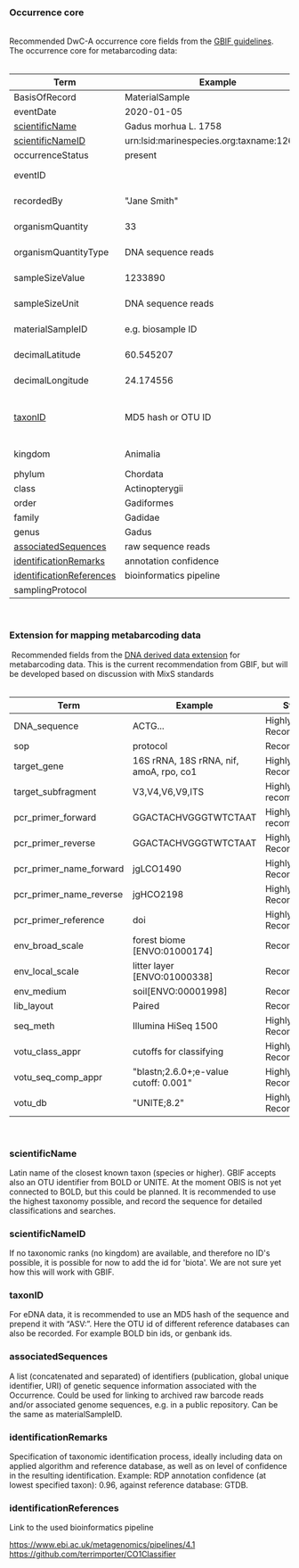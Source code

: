 ### Occurrence core
&nbsp;  
Recommended DwC-A occurrence core fields from the [GBIF guidelines](https://docs.gbif-uat.org/publishing-dna-derived-data/1.0/en/). 
The occurrence core for metabarcoding data:  
&nbsp;

| Term   |     Example     |  Status |
|----------|-------------|------|
| BasisOfRecord |  MaterialSample | Required |
| eventDate | 2020-01-05 |   Required |
| [scientificName](#scientificName) |  Gadus morhua L. 1758 |    Required |
| [scientificNameID](#scientificNameID) | urn:lsid:marinespecies.org:taxname:126436 | Required |
| occurrenceStatus | present | Required |
| eventID |       |   Highly recommended|
| recordedBy | "Jane Smith" |   Highly recommended | 
| organismQuantity | 33 |   Highly Recommended |
| organismQuantityType | DNA sequence reads |   Highly Recommended |
| sampleSizeValue | 1233890 |   Highly Recommended|
| sampleSizeUnit | DNA sequence reads |   Highly Recommended |
| materialSampleID | e.g. biosample ID |   Highly Recommended |
| decimalLatitude | 60.545207 |   Highly Recommended |
| decimalLongitude | 24.174556 |   Highly Recommended |
| [taxonID](#taxonID) | MD5 hash or OTU ID |   Highly Recommended (if no DNA sequence)|
| kingdom | Animalia |   Highly Recommended |
| phylum | Chordata |   Recommended|
| class| Actinopterygii |   Recommended|
| order | Gadiformes |   Recommended |
| family | Gadidae |   Recommended|
| genus | Gadus |   Recommended |
| [associatedSequences](#associatedSequences) | raw sequence reads |   Recommended |
| [identificationRemarks](#identificationRemarks) |annotation confidence |   Recommended |
| [identificationReferences](#identificationReferences) |bioinformatics pipeline|   Recommended |
| samplingProtocol |  |    |

&nbsp;
### Extension for mapping metabarcoding data  
&nbsp;Recommended fields from the [DNA derived data extension](https://rs.gbif.org/sandbox/extension/dna_derived_data.xml) for metabarcoding data. This is the current recommendation from GBIF, but will be developed based on discussion with MixS standards  
&nbsp;   
 
| Term   |     Example     |  Status |
|----------|-------------|------|
| DNA_sequence |  ACTG... | Highly Recommended |
| sop | protocol| Recommended |
| target_gene| 16S rRNA, 18S rRNA, nif, amoA, rpo, co1 | Highly Recommended  |
| target_subfragment |  V3,V4,V6,V9,ITS    |   Highly recommended|
| pcr_primer_forward |  GGACTACHVGGGTWTCTAAT |   Highly recommended | 
| pcr_primer_reverse |  GGACTACHVGGGTWTCTAAT |   Highly Recommended |
| pcr_primer_name_forward | jgLCO1490 |   Highly Recommended |
| pcr_primer_name_reverse | jgHCO2198 |   Highly Recommended|
| pcr_primer_reference | doi |   Highly Recommended |
| env_broad_scale| forest biome [ENVO:01000174] |   Recommended |
| env_local_scale| litter layer [ENVO:01000338] |   Recommended |
| env_medium | soil[ENVO:00001998] |   Recommended |
| lib_layout | Paired |   Recommended |
| seq_meth | Illumina HiSeq 1500 |   Highly Recommended|
| votu_class_appr | cutoffs for classifying|   Highly Recommended |
| votu_seq_comp_appr | "blastn;2.6.0+;e-value cutoff: 0.001" |   Highly Recommended |
| votu_db| "UNITE;8.2" |  Highly Recommended |

&nbsp;
&nbsp;
&nbsp;

### scientificName

Latin name of the closest known taxon (species or higher). GBIF accepts also an OTU identifier from BOLD or UNITE. At the moment OBIS is not yet connected to BOLD, but this could be planned. It is recommended to use the highest taxonomy possible, and record the sequence for detailed classifications and searches.

### scientificNameID
If no taxonomic ranks (no kingdom) are available, and therefore no ID's possible, it is possible for now to add the id for 'biota'. We are not sure yet how this will work with GBIF.

### taxonID
For eDNA data, it is recommended to use an MD5 hash of the sequence and prepend it with “ASV:”. Here the OTU id of different reference databases can also be recorded. For example BOLD bin ids, or genbank ids. 

### associatedSequences

A list (concatenated and separated) of identifiers (publication, global unique identifier, URI) of genetic sequence information associated with the Occurrence. Could be used for linking to archived raw barcode reads and/or associated genome sequences, e.g. in a public repository. Can be the same as materialSampleID.

### identificationRemarks

Specification of taxonomic identification process, ideally including data on applied algorithm and reference database, as well as on level of confidence in the resulting identification. Example: RDP annotation confidence (at lowest specified taxon): 0.96, against reference database: GTDB.

### identificationReferences

Link to the used bioinformatics pipeline 	

https://www.ebi.ac.uk/metagenomics/pipelines/4.1  
https://github.com/terrimporter/CO1Classifier
	


